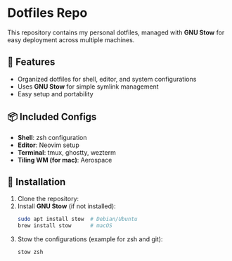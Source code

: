 # Dotfiles Repo

This repository contains my personal dotfiles, managed with **GNU Stow** for easy deployment across multiple machines.

## 🔧 Features

- Organized dotfiles for shell, editor, and system configurations
- Uses **GNU Stow** for simple symlink management
- Easy setup and portability

## 📦 Included Configs

- **Shell**: zsh configuration
- **Editor**: Neovim setup
- **Terminal**: tmux, ghostty, wezterm
- **Tiling WM (for mac)**: Aerospace

## 🚀 Installation

1. Clone the repository:
2. Install **GNU Stow** (if not installed):
   ```bash
   sudo apt install stow  # Debian/Ubuntu
   brew install stow      # macOS
   ```
3. Stow the configurations (example for zsh and git):
   ```bash
   stow zsh
   ```
